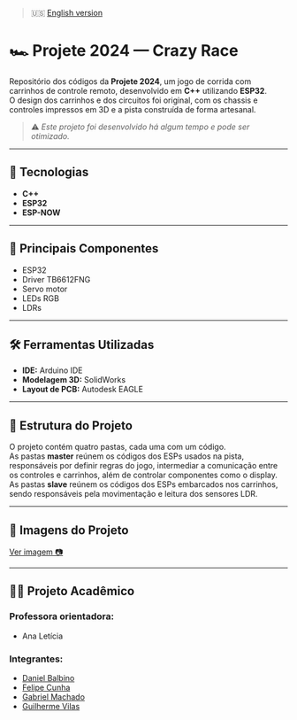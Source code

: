 > 🇺🇸 [English version](./README.md)

# 🏎️ Projete 2024 — Crazy Race

Repositório dos códigos da **Projete 2024**, um jogo de corrida com carrinhos de controle remoto, desenvolvido em **C++** utilizando **ESP32**.  
O design dos carrinhos e dos circuitos foi original, com os chassis e controles impressos em 3D e a pista construída de forma artesanal.

> ⚠️ *Este projeto foi desenvolvido há algum tempo e pode ser otimizado.*

---

## 🔧 Tecnologias

- **C++**
- **ESP32**
- **ESP-NOW**

---

## 🧩 Principais Componentes

- ESP32  
- Driver TB6612FNG  
- Servo motor  
- LEDs RGB  
- LDRs

---

## 🛠️ Ferramentas Utilizadas

- **IDE:** Arduino IDE  
- **Modelagem 3D:** SolidWorks  
- **Layout de PCB:** Autodesk EAGLE

---

## 📁 Estrutura do Projeto

O projeto contém quatro pastas, cada uma com um código.  
As pastas **master** reúnem os códigos dos ESPs usados na pista, responsáveis por definir regras do jogo, intermediar a comunicação entre os controles e carrinhos, além de controlar componentes como o display.  
As pastas **slave** reúnem os códigos dos ESPs embarcados nos carrinhos, sendo responsáveis pela movimentação e leitura dos sensores LDR.

---

## 📸 Imagens do Projeto

[Ver imagem 📷](https://github.com/user-attachments/assets/78736e8a-b401-41da-8c11-d6a13a941384)

---

## 👨‍🏫 Projeto Acadêmico

### Professora orientadora:
- Ana Letícia

### Integrantes:
- [Daniel Balbino](https://github.com/Danielbalbino01)  
- [Felipe Cunha](https://github.com/De-Bochi)  
- [Gabriel Machado](https://github.com/MachadoDias)  
- [Guilherme Vilas](https://github.com/Lint-89)
